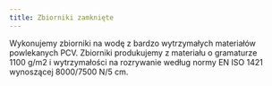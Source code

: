 ```yaml
---
title: Zbiorniki zamknięte
---
```


Wykonujemy zbiorniki na wodę z bardzo wytrzymałych materiałów powlekanych PCV.
Zbiorniki produkujemy z materiału o gramaturze 1100 g/m2 i wytrzymałości na
rozrywanie według normy EN ISO 1421 wynoszącej 8000/7500 N/5 cm.
